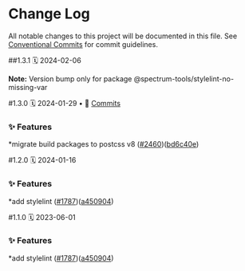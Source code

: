 # Change Log

All notable changes to this project will be documented in this file.
See [Conventional Commits](https://conventionalcommits.org) for commit guidelines.

<a name="1.3.1"></a>
##1.3.1
🗓
2024-02-06

**Note:** Version bump only for package @spectrum-tools/stylelint-no-missing-var

<a name="1.3.0"></a>
#1.3.0
🗓
2024-01-29 • 📝 [Commits](https://github.com/adobe/spectrum-css/compare/@spectrum-tools/stylelint-no-missing-var@1.2.0...@spectrum-tools/stylelint-no-missing-var@1.3.0)

### ✨ Features

\*migrate build packages to postcss v8 ([#2460](https://github.com/adobe/spectrum-css/issues/2460))([bd6c40e](https://github.com/adobe/spectrum-css/commit/bd6c40e))

<a name="1.2.0"></a>
#1.2.0
🗓
2024-01-16

### ✨ Features

\*add stylelint ([#1787](https://github.com/adobe/spectrum-css/issues/1787))([a450904](https://github.com/adobe/spectrum-css/commit/a450904))

<a name="1.1.0"></a>
#1.1.0
🗓
2023-06-01

### ✨ Features

\*add stylelint ([#1787](https://github.com/adobe/spectrum-css/issues/1787))([a450904](https://github.com/adobe/spectrum-css/commit/a450904))

